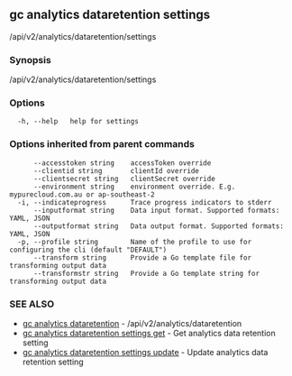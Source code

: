 ## gc analytics dataretention settings

/api/v2/analytics/dataretention/settings

### Synopsis

/api/v2/analytics/dataretention/settings

### Options

```
  -h, --help   help for settings
```

### Options inherited from parent commands

```
      --accesstoken string    accessToken override
      --clientid string       clientId override
      --clientsecret string   clientSecret override
      --environment string    environment override. E.g. mypurecloud.com.au or ap-southeast-2
  -i, --indicateprogress      Trace progress indicators to stderr
      --inputformat string    Data input format. Supported formats: YAML, JSON
      --outputformat string   Data output format. Supported formats: YAML, JSON
  -p, --profile string        Name of the profile to use for configuring the cli (default "DEFAULT")
      --transform string      Provide a Go template file for transforming output data
      --transformstr string   Provide a Go template string for transforming output data
```

### SEE ALSO

* [gc analytics dataretention](gc_analytics_dataretention.html)	 - /api/v2/analytics/dataretention
* [gc analytics dataretention settings get](gc_analytics_dataretention_settings_get.html)	 - Get analytics data retention setting
* [gc analytics dataretention settings update](gc_analytics_dataretention_settings_update.html)	 - Update analytics data retention setting


